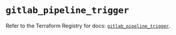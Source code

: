 # `gitlab_pipeline_trigger`

Refer to the Terraform Registry for docs: [`gitlab_pipeline_trigger`](https://registry.terraform.io/providers/gitlabhq/gitlab/18.2.0/docs/resources/pipeline_trigger).
